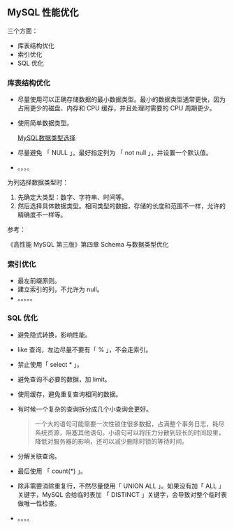 ## MySQL 性能优化

三个方面：

- 库表结构优化
- 索引优化
- SQL 优化



### 库表结构优化

- 尽量使用可以正确存储数据的最小数据类型。最小的数据类型通常更快，因为占用更少的磁盘、内存和 CPU 	缓存，并且处理时需要的 CPU 周期更少。

- 使用简单数据类型。

  [MySQL数据类型选择](https://www.awaimai.com/1146.html)

- 尽量避免 「 NULL 」。最好指定列为 「 not null 」，并设置一个默认值。

- 。。。。



为列选择数据类型时：

1. 先确定大类型：数字、字符串、时间等。
2. 然后选择具体数据类型。相同类型的数据，存储的长度和范围不一样，允许的精确度不一样等。



参考：

《高性能 MySQL 第三版》第四章 Schema 与数据类型优化



### 索引优化

- 最左前缀原则。
- 建立索引的列，不允许为 null。
- 。。。。。



### SQL 优化

- 避免隐式转换，影响性能。

- like 查询，左边尽量不要有「 % 」，不会走索引。

- 禁止使用「 select * 」。

- 避免查询不必要的数据，加 limit。

- 使用缓存，避免重复查询相同的数据。

- 有时候一个复杂的查询拆分成几个小查询会更好。

  > 一个大的语句可能需要一次性锁住很多数据，占满整个事务日志，耗尽系统资源，阻塞其他语句。小语句可以将压力分散到较长的时间段里，降低对服务器的影响，还可以减少删除时锁的等待时间。

- 分解关联查询。

- 最后使用 「 count(*) 」。

- 除非需要消除重复行，不然尽量使用「 UNION ALL 」。如果没有加「 ALL 」关键字，MySQL 会给临时表加 「 DISTINCT 」关键字，会导致对整个临时表做唯一性检查。

- 。。。。




